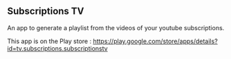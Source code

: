 Subscriptions TV
----------------

An app to generate a playlist from the videos of your youtube subscriptions.
  
This app is on the Play store : https://play.google.com/store/apps/details?id=tv.subscriptions.subscriptionstv


